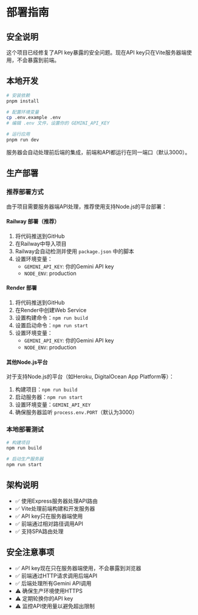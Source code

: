 # 部署指南

## 安全说明

这个项目已经修复了API key暴露的安全问题。现在API key只在Vite服务器端使用，不会暴露到前端。

## 本地开发

```bash
# 安装依赖
pnpm install

# 配置环境变量
cp .env.example .env
# 编辑 .env 文件，设置你的 GEMINI_API_KEY

# 运行应用
pnpm run dev
```

服务器会自动处理前后端的集成，前端和API都运行在同一端口（默认3000）。

## 生产部署

### 推荐部署方式

由于项目需要服务器端API处理，推荐使用支持Node.js的平台部署：

#### Railway 部署（推荐）

1. 将代码推送到GitHub
2. 在Railway中导入项目
3. Railway会自动检测并使用 `package.json` 中的脚本
4. 设置环境变量：
   - `GEMINI_API_KEY`: 你的Gemini API key
   - `NODE_ENV`: production

#### Render 部署

1. 将代码推送到GitHub
2. 在Render中创建Web Service
3. 设置构建命令：`npm run build`
4. 设置启动命令：`npm run start`
5. 设置环境变量：
   - `GEMINI_API_KEY`: 你的Gemini API key
   - `NODE_ENV`: production

#### 其他Node.js平台

对于支持Node.js的平台（如Heroku, DigitalOcean App Platform等）：

1. 构建项目：`npm run build`
2. 启动服务器：`npm run start`
3. 设置环境变量：`GEMINI_API_KEY`
4. 确保服务器监听 `process.env.PORT`（默认为3000）

### 本地部署测试

```bash
# 构建项目
npm run build

# 启动生产服务器
npm run start
```

## 架构说明

- ✅ 使用Express服务器处理API路由
- ✅ Vite处理前端构建和开发服务器
- ✅ API key只在服务器端使用
- ✅ 前端通过相对路径调用API
- ✅ 支持SPA路由处理

## 安全注意事项

- ✅ API key现在只在服务器端使用，不会暴露到浏览器
- ✅ 前端通过HTTP请求调用后端API
- ✅ 后端处理所有Gemini API调用
- ⚠️ 确保生产环境使用HTTPS
- ⚠️ 定期轮换你的API key
- ⚠️ 监控API使用量以避免超出限制
